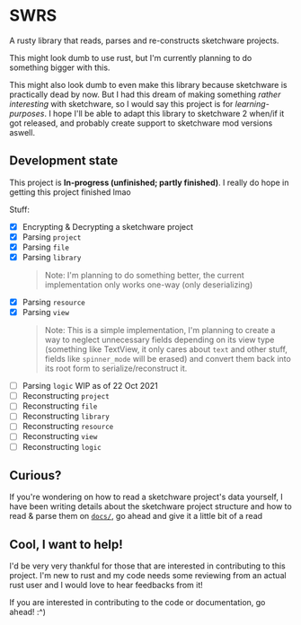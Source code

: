 # SWRS
A rusty library that reads, parses and re-constructs sketchware projects.

This might look dumb to use rust, but I'm currently planning to do something bigger with this.

This might also look dumb to even make this library because sketchware is practically dead by now. But I had this dream of making something _rather interesting_ with sketchware, so I would say this project is for _learning-purposes_. I hope I'll be able to adapt this library to sketchware 2 when/if it got released, and probably create support to sketchware mod versions aswell.

## Development state
This project is **In-progress (unfinished; partly finished)**. I really do hope in getting this project finished lmao

Stuff:
 - [x] Encrypting & Decrypting a sketchware project
 - [x] Parsing `project`
 - [x] Parsing `file`
 - [x] Parsing `library`
   > Note: I'm planning to do something better, the current implementation only works one-way (only deserializing)
 - [x] Parsing `resource`
 - [x] Parsing `view`
   > Note: This is a simple implementation, I'm planning to create a way to neglect unnecessary fields depending on its view type (something like TextView, it only cares about `text` and other stuff, fields like `spinner_mode` will be erased) and convert them back into its root form to serialize/reconstruct it.
 - [ ] Parsing `logic`
   WIP as of 22 Oct 2021
 - [ ] Reconstructing `project`
 - [ ] Reconstructing `file`
 - [ ] Reconstructing `library`
 - [ ] Reconstructing `resource`
 - [ ] Reconstructing `view`
 - [ ] Reconstructing `logic`

## Curious?
If you're wondering on how to read a sketchware project's data yourself, I have been writing details about the sketchware project structure and how to read & parse them on [`docs/`](docs/reading-a-sketchware-project.md), go ahead and give it a little bit of a read

## Cool, I want to help!
I'd be very very thankful for those that are interested in contributing to this project. I'm new to rust and my code needs some reviewing from an actual rust user and I would love to hear feedbacks from it!

If you are interested in contributing to the code or documentation, go ahead! :^)
